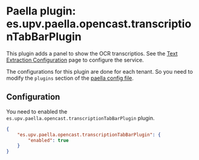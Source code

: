 Paella plugin: es.upv.paella.opencast.transcriptionTabBarPlugin
===============================================================

This plugin adds a panel to show the OCR transcriptios. See the [Text Extraction Configuration](../../../textextraction/)
page to configure the service.

The configurations for this plugin are done for each tenant. So you need to modify the `plugins`
section of the [paella config file](../configuration.md).


Configuration
-------------

You need to enabled the `es.upv.paella.opencast.transcriptionTabBarPlugin` plugin.

```json
{
    "es.upv.paella.opencast.transcriptionTabBarPlugin": {
        "enabled": true
    }    
}
```
